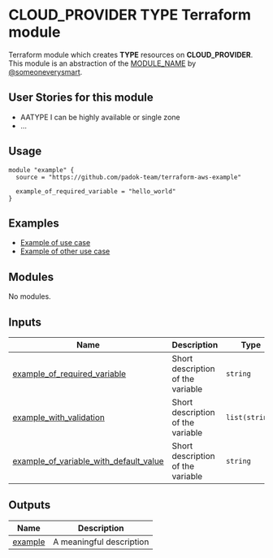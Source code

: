 # CLOUD_PROVIDER TYPE Terraform module

Terraform module which creates **TYPE** resources on **CLOUD_PROVIDER**. This module is an abstraction of the [MODULE_NAME](https://github.com/a_great_module) by [@someoneverysmart](https://github.com/someoneverysmart).

## User Stories for this module

- AATYPE I can be highly available or single zone
- ...

## Usage

```hcl
module "example" {
  source = "https://github.com/padok-team/terraform-aws-example"

  example_of_required_variable = "hello_world"
}
```

## Examples

- [Example of use case](examples/example_of_use_case/main.tf)
- [Example of other use case](examples/example_of_other_use_case/main.tf)

<!-- BEGIN_TF_DOCS -->
## Modules

No modules.

## Inputs

| Name | Description | Type | Default | Required |
|------|-------------|------|---------|:--------:|
| <a name="input_example_of_required_variable"></a> [example\_of\_required\_variable](#input\_example\_of\_required\_variable) | Short description of the variable | `string` | n/a | yes |
| <a name="input_example_with_validation"></a> [example\_with\_validation](#input\_example\_with\_validation) | Short description of the variable | `list(string)` | n/a | yes |
| <a name="input_example_of_variable_with_default_value"></a> [example\_of\_variable\_with\_default\_value](#input\_example\_of\_variable\_with\_default\_value) | Short description of the variable | `string` | `"default_value"` | no |

## Outputs

| Name | Description |
|------|-------------|
| <a name="output_example"></a> [example](#output\_example) | A meaningful description |
<!-- END_TF_DOCS -->
